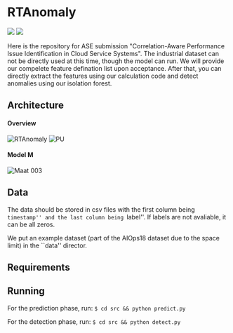 # RTAnomaly

![](https://img.shields.io/badge/version-1.0-blue.svg) 
![](https://img.shields.io/badge/language-python-orange.svg)

Here is the repository for ASE submission "Correlation-Aware Performance Issue Identification in Cloud Service Systems".
The industrial dataset can not be directly used at this time, though the model can run. We will provide our compelete feature defination list upon acceptance.
After that, you can directly extract the features using our calculation code and detect anomalies using our isolation forest.

## Architecture

#### Overview
![RTAnomaly](https://github.com/ASE-Submission/RTAnomaly/assets/131580646/e6a21e32-d5bf-49c4-9e48-18f124f4083e)
![PU](https://github.com/ASE-Submission/RTAnomaly/assets/131580646/5d25a172-4f02-4423-8c5f-f5c54d99e0c9)

#### Model M

![Maat 003](https://user-images.githubusercontent.com/112700133/216756602-736d7dc2-9253-44e6-83ab-f13f8f188733.jpeg)

## Data
The data should be stored in csv files with the first column being ``timestamp'' and the last column being ``label''. If labels are not avaliable, it can be all zeros.

We put an example dataset (part of the AIOps18 dataset due to the space limit) in the ``data'' director.

## Requirements


## Running
For the prediction phase, run:
```$ cd src && python predict.py```

For the detection phase, run:
```$ cd src && python detect.py```
